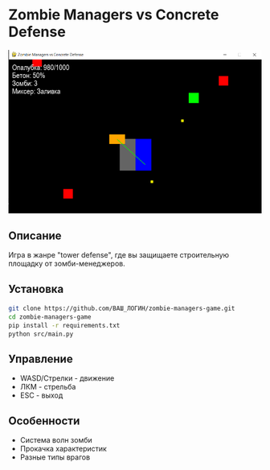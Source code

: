 # Zombie Managers vs Concrete Defense

![Gameplay Screenshot](/assets/screenshots/gameplay.png)

## Описание
Игра в жанре "tower defense", где вы защищаете строительную площадку от зомби-менеджеров.

## Установка
```bash
git clone https://github.com/ВАШ_ЛОГИН/zombie-managers-game.git
cd zombie-managers-game
pip install -r requirements.txt
python src/main.py
```

## Управление
- WASD/Стрелки - движение
- ЛКМ - стрельба
- ESC - выход

## Особенности
- Система волн зомби
- Прокачка характеристик
- Разные типы врагов